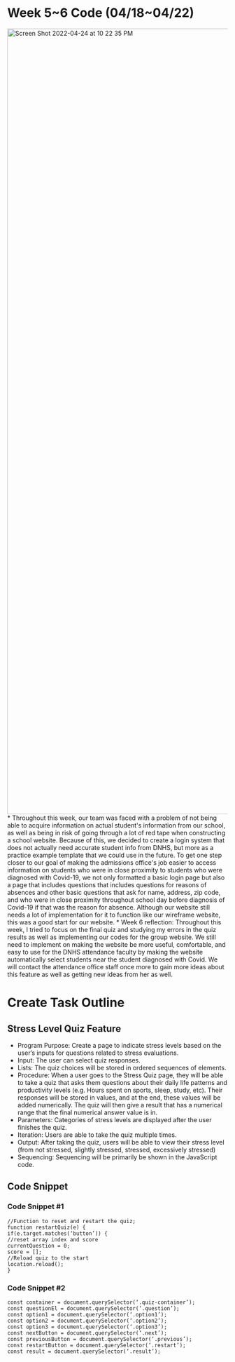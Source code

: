 

# Week 5~6 Code (04/18~04/22)
<img width="1792" alt="Screen Shot 2022-04-24 at 10 22 35 PM" src="https://user-images.githubusercontent.com/89220424/165025567-eb3160bd-74c6-45d5-9986-9680afa2ed07.png">
* Throughout this week, our team was faced with a problem of not being able to acquire information on actual student's information from our school, as well as being in risk of going through a lot of red tape when constructing a school website. Because of this, we decided to create a login system that does not actually need accurate student info from DNHS, but more as a practice example template that we could use in the future. To get one step closer to our goal of making the admissions office's job easier to access information on students who were in close proximity to students who were diagnosed with Covid-19, we not only formatted a basic login page but also a page that includes questions that includes questions for reasons of absences and other basic questions that ask for name, address, zip code, and who were in close proximity throughout school day before diagnosis of Covid-19 if that was the reason for absence. Although our website still needs a lot of implementation for it to function like our wireframe website, this was a good start for our website.
* Week 6 reflection: Throughout this week, I tried to focus on the final quiz and studying my errors in the quiz results as well as implementing our codes for the group website. We still need to implement on making the website be more useful, comfortable, and easy to use for the DNHS attendance faculty by making the website automatically select students near the student diagnosed with Covid. We will contact the attendance office staff once more to gain more ideas about this feature as well as getting new ideas from her as well.

# Create Task Outline
## Stress Level Quiz Feature
- Program Purpose: Create a page to indicate stress levels based on the user’s inputs for questions related to stress evaluations.
- Input: The user can select quiz responses.
- Lists: The quiz choices will be stored in ordered sequences of elements.
- Procedure: When a user goes to the Stress Quiz page, they will be able to take a quiz that asks them questions about their daily life patterns and productivity levels (e.g. Hours spent on sports, sleep, study, etc). Their responses will be stored in values, and at the end, these values will be added numerically. The quiz will then give a result that has a numerical range that the final numerical answer value is in.
- Parameters: Categories of stress levels are displayed after the user finishes the quiz.
- Iteration: Users are able to take the quiz multiple times.
- Output: After taking the quiz, users will be able to view their stress level (from not stressed, slightly stressed, stressed, excessively stressed)
- Sequencing: Sequencing will be primarily be shown in the JavaScript code.
## Code Snippet
### Code Snippet #1
```
//Function to reset and restart the quiz;
function restartQuiz(e) {
if(e.target.matches(‘button’)) {
//reset array index and score
currentQuestion = 0;
score = [];
//Reload quiz to the start
location.reload();
}
```
### Code Snippet #2
```
const container = document.querySelector(‘.quiz-container’);
const questionEl = document.querySelector(‘.question’);
const option1 = document.querySelector(‘.option1’);
const option2 = document.querySelector(‘.option2’);
const option3 = document.querySelector(‘.option3’);
const nextButton = document.querySelector(‘.next’);
const previousButton = document.querySelector(‘.previous’);
const restartButton = document.querySelector(‘.restart’);
const result = document.querySelector(‘.result’);
```


